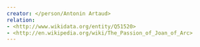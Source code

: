```yaml
---
creator: </person/Antonin Artaud>
relation:
- <http://www.wikidata.org/entity/Q51520>
- <http://en.wikipedia.org/wiki/The_Passion_of_Joan_of_Arc>
---
```

